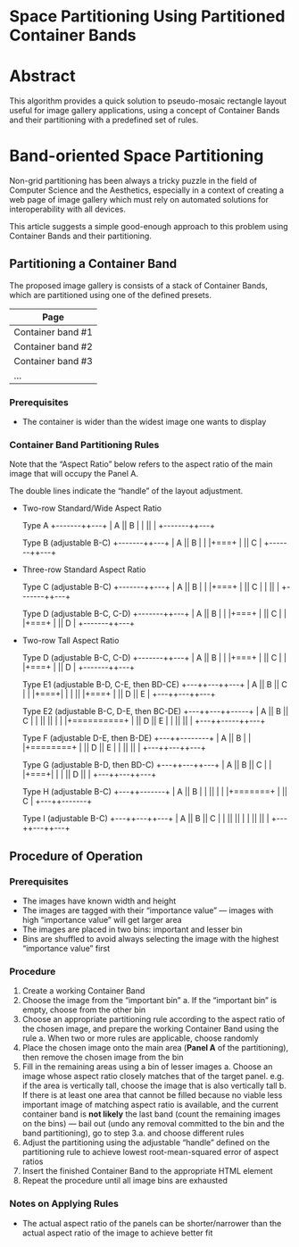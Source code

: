 # Space Partitioning Using Partitioned Container Bands

# Abstract

This algorithm provides a quick solution to pseudo-mosaic rectangle layout useful for image gallery applications, using a concept of Container Bands and their partitioning with a predefined set of rules.

# Band-oriented Space Partitioning

Non-grid partitioning has been always a tricky puzzle in the field of Computer Science and the Aesthetics, especially in a context of creating a web page of image gallery which must rely on automated solutions for interoperability with all devices.

This article suggests a simple good-enough approach to this problem using Container Bands and their partitioning.

## Partitioning a Container Band

The proposed image gallery is consists of a stack of Container Bands, which are partitioned using one of the defined presets.

| **Page** |
| --- |
| Container band #1 |
| Container band #2 |
| Container band #3 |
| … |

### Prerequisites

- The container is wider than the widest image one wants to display

### Container Band Partitioning Rules

Note that the “Aspect Ratio” below refers to the aspect ratio of the main image that will occupy the Panel A.

The double lines indicate the “handle” of the layout adjustment.

- Two-row Standard/Wide Aspect Ratio
    
    Type A
    +-------++---+
    |   A   || B |
    |       ||   |
    +-------++---+
    
    Type B (adjustable B-C)
    +-------++---+
    |   A   || B |
    |       |+===+
    |       || C |
    +-------++---+

- Three-row Standard Aspect Ratio
    
    Type C (adjustable B-C)
    +-------++---+
    |   A   || B |
    |       |+===+
    |       || C |
    |       ||   |
    +-------++---+
    
    Type D (adjustable B-C, C-D)
    +-------++---+
    |   A   || B |
    |       |+===+
    |       || C |
    |       |+===+
    |       || D |
    +-------++---+

- Two-row Tall Aspect Ratio
    
    Type D (adjustable B-C, C-D)
    +-------++---+
    |   A   || B |
    |       |+===+
    |       || C |
    |       |+===+
    |       || D |
    +-------++---+
    
    Type E1 (adjustable B-D, C-E, then BD-CE)
    +---++---++---+
    | A || B || C |
    |   |+===+|   |
    |   ||   |+===+
    |   || D || E |
    +---++---++---+
    
    Type E2 (adjustable B-C, D-E, then BC-DE)
    +---++---++-----+
    | A || B || C   |
    |   ||   ||     |
    |   |+==========+
    |   || D   || E |
    |   ||     ||   |
    +---++-----++---+
    
    Type F (adjustable D-E, then B-DE)
    +---++--------+
    | A || B      |
    |   |+========+
    |   || D || E |
    |   ||   ||   |
    +---++---++---+
    
    Type G (adjustable B-D, then BD-C)
    +---++---++---+
    | A || B || C |
    |   |+===+|   |
    |   || D ||   |
    +---++---++---+
    
    Type H (adjustable B-C)
    +---++-------+
    | A || B     |
    |   ||       |
    |   |+=======+
    |   || C     |
    +---++-------+

    Type I (adjustable B-C)
    +---++---++---+
    | A || B || C |
    |   ||   ||   |
    |   ||   ||   |
    +---++---++---+

## Procedure of Operation

### Prerequisites

- The images have known width and height
- The images are tagged with their “importance value” — images with high “importance value” will get larger area
- The images are placed in two bins: important and lesser bin
- Bins are shuffled to avoid always selecting the image with the highest “importance value” first

### Procedure

1. Create a working Container Band
2. Choose the image from the “important bin”
    a. If the “important bin” is empty, choose from the other bin
3. Choose an appropriate partitioning rule according to the aspect ratio of the chosen image, and prepare the working Container Band using the rule
    a. When two or more rules are applicable, choose randomly
4. Place the chosen image onto the main area (**Panel A** of the partitioning), then remove the chosen image from the bin
5. Fill in the remaining areas using a bin of lesser images
    a. Choose an image whose aspect ratio closely matches that of the target panel. e.g. if the area is vertically tall, choose the image that is also vertically tall
    b. If there is at least one area that cannot be filled because no viable less important image of matching aspect ratio is available, and the current container band is **not likely** the last band (count the remaining images on the bins) — bail out (undo any removal committed to the bin and the band partitioning), go to step 3.a. and choose different rules
6. Adjust the partitioning using the adjustable “handle” defined on the partitioning rule to achieve lowest root-mean-squared error of aspect ratios
7. Insert the finished Container Band to the appropriate HTML element
8. Repeat the procedure until all image bins are exhausted

### Notes on Applying Rules

- The actual aspect ratio of the panels can be shorter/narrower than the actual aspect ratio of the image to achieve better fit
